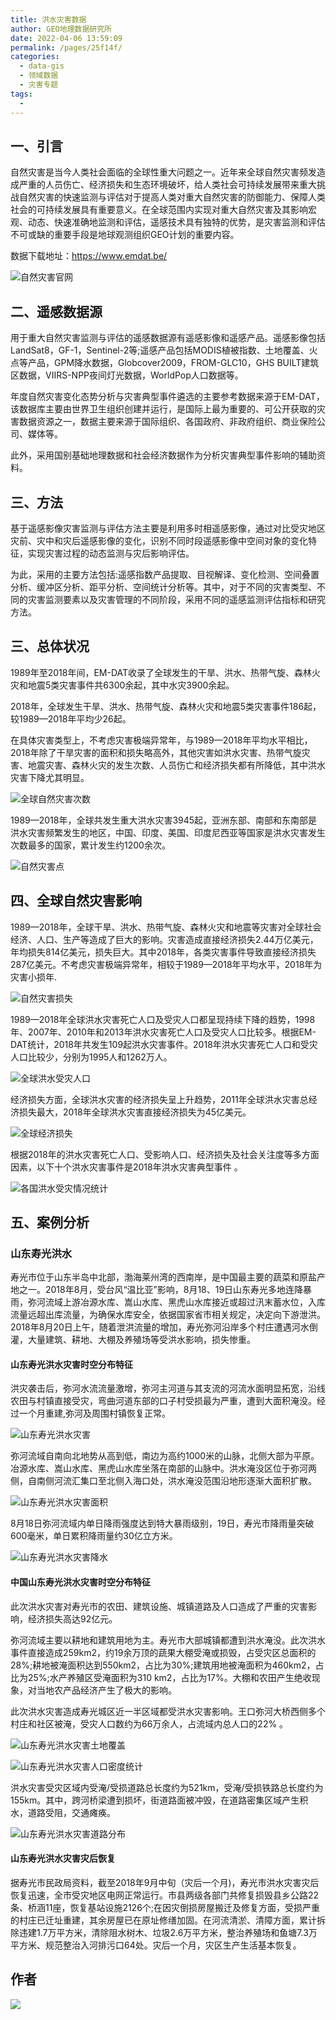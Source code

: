 ```yaml
---
title: 洪水灾害数据
author: GEO地理数据研究所
date: 2022-04-06 13:59:09
permalink: /pages/25f14f/
categories:
  - data-gis
  - 领域数据
  - 灾害专题
tags:
  - 
---
```

## **一、引言**

自然灾害是当今人类社会面临的全球性重大问题之一。近年来全球自然灾害频发造成严重的人员伤亡、经济损失和生态环境破坏，给人类社会可持续发展带来重大挑战自然灾害的快速监测与评估对于提高人类对重大自然灾害的防御能力、保障人类社会的可持续发展具有重要意义。在全球范围内实现对重大自然灾害及其影响宏观、动态、快速准确地监测和评估，遥感技术具有独特的优势，是灾害监测和评估不可或缺的重要手段是地球观测组织GEO计划的重要内容。

数据下载地址：https://www.emdat.be/

![自然灾害官网](http://pics.landcover100.com/pics///624d2e73657bf.png)



## **二、遥感数据源**



用于重大自然灾害监测与评估的遥感数据源有遥感影像和遥感产品。遥感影像包括LandSat8，GF-1，Sentinel-2等;遥感产品包括MODIS植被指数、土地覆盖、火点等产品，GPM降水数据，Globcover2009，FROM-GLC10，GHS BUILT建筑区数据，VIIRS-NPP夜间灯光数据，WorldPop人口数据等。

年度自然灾害变化态势分析与灾害典型事件遴选的主要参考数据来源于EM-DAT，该数据库主要由世界卫生组织创建并运行，是国际上最为重要的、可公开获取的灾害数据资源之一，数据主要来源于国际组织、各国政府、非政府组织、商业保险公司、媒体等。

此外，采用国别基础地理数据和社会经济数据作为分析灾害典型事件影响的辅助资料。

## **三、方法**

基于遥感影像灾害监测与评估方法主要是利用多时相遥感影像，通过对比受灾地区灾前、灾中和灾后遥感影像的变化，识别不同时段遥感影像中空间对象的变化特征，实现灾害过程的动态监测与灾后影响评估。

为此，采用的主要方法包括:遥感指数产品提取、目视解译、变化检测、空间叠置分析、缓冲区分析、距平分析、空间统计分析等。其中，对于不同的灾害类型、不同的灾害监测要素以及灾害管理的不同阶段，采用不同的遥感监测评估指标和研究方法。



## **三、总体状况**

1989年至2018年间，EM-DAT收录了全球发生的干旱、洪水、热带气旋、森林火灾和地震5类灾害事件共6300余起，其中水灾3900余起。

2018年，全球发生干旱、洪水、热带气旋、森林火灾和地震5类灾害事件186起，较1989—2018年平均少26起。

在具体灾害类型上，不考虑灾害极端异常年，与1989—2018年平均水平相比，2018年除了干旱灾害的面积和损失略高外，其他灾害如洪水灾害、热带气旋灾害、地震灾害、森林火灾的发生次数、人员伤亡和经济损失都有所降低，其中洪水灾害下降尤其明显。

![全球自然灾害次数](http://pics.landcover100.com/pics///624d2ea6abd3f.png)

1989—2018年，全球共发生重大洪水灾害3945起，亚洲东部、南部和东南部是洪水灾害频繁发生的地区，中国、印度、美国、印度尼西亚等国家是洪水灾害发生次数最多的国家，累计发生约1200余次。

![自然灾害点](http://pics.landcover100.com/pics///624d2ec21e3f0.png)

## **四、全球自然灾害影响**



1989—2018年，全球干旱、洪水、热带气旋、森林火灾和地震等灾害对全球社会经济、人口、生产等造成了巨大的影响。灾害造成直接经济损失2.44万亿美元，年均损失814亿美元，损失巨大。其中2018年，各类灾害事件导致直接经济损失287亿美元。不考虑灾害极端异常年，相较于1989—2018年平均水平，2018年为灾害小损年.

![自然灾害损失](http://pics.landcover100.com/pics///624d2edfd361f.png)

1989—2018年全球洪水灾害死亡人口及受灾人口都呈现持续下降的趋势，1998年、2007年、2010年和2013年洪水灾害死亡人口及受灾人口比较多。根据EM-DAT统计，2018年共发生109起洪水灾害事件。2018年洪水灾害死亡人口和受灾人口比较少，分别为1995人和1262万人。

![全球洪水受灾人口](http://pics.landcover100.com/pics///624d2efb98f10.png)

经济损失方面，全球洪水灾害的经济损失呈上升趋势，2011年全球洪水灾害总经济损失最大，2018年全球洪水灾害直接经济损失为45亿美元。

![全球经济损失](http://pics.landcover100.com/pics///624d2f24c691e.png)

根据2018年的洪水灾害死亡人口、受影响人口、经济损失及社会关注度等多方面因素，以下十个洪水灾害事件是2018年洪水灾害典型事件 。

![各国洪水受灾情况统计](http://pics.landcover100.com/pics///624d2f4e376fa.png)



## 五、案例分析

### **山东寿光洪水**

寿光市位于山东半岛中北部，渤海莱州湾的西南岸，是中国最主要的蔬菜和原盐产地之一。2018年8月，受台风“温比亚”影响，8月18、19日山东寿光多地连降暴雨，弥河流域上游冶源水库、嵩山水库、黑虎山水库接近或超过汛末蓄水位，入库流量远超出库流量，为确保水库安全，依据国家省市相关规定，决定向下游泄洪。2018年8月20日上午，随着泄洪流量的增加，寿光弥河沿岸多个村庄遭遇河水倒灌，大量建筑、耕地、大棚及养殖场等受洪水影响，损失惨重。

#### **山东寿光洪水灾害时空分布特征**

洪灾袭击后，弥河水流流量激增，弥河主河道与其支流的河流水面明显拓宽，沿线农田与村镇直接受灾，弯曲河道东部的口子村受损最为严重，遭到大面积淹没。经过一个月重建,弥河及周围村镇恢复正常。

![山东寿光洪水灾害](http://pics.landcover100.com/pics///624d2f78510f2.png)

弥河流域自南向北地势从高到低，南边为高约1000米的山脉，北侧大部为平原。冶源水库、嵩山水库、黑虎山水库坐落在南部的山脉中。洪水淹没区位于弥河两侧，自南侧河流汇集口至北侧入海口处，洪水淹没范围沿地形逐渐大面积扩散。

![山东寿光洪水灾害面积](http://pics.landcover100.com/pics///624d2fa966c71.png)

8月18日弥河流域内单日降雨强度达到特大暴雨级别，19日，寿光市降雨量突破600毫米，单日累积降雨量约30亿立方米。

![山东寿光洪水灾害降水](http://pics.landcover100.com/pics///624d2fd0ad5c7.png)

#### **中国山东寿光洪水灾害时空分布特征**

此次洪水灾害对寿光市的农田、建筑设施、城镇道路及人口造成了严重的灾害影响，经济损失高达92亿元。

弥河流域主要以耕地和建筑用地为主。寿光市大部城镇都遭到洪水淹没。此次洪水事件直接造成259km2，约19余万顶的蔬果大棚受淹或损毁，占受灾区总面积的28%;耕地被淹面积达到550km2，占比为30%;建筑用地被淹面积为460km2，占比为25%;水产养殖区受淹面积为310 km2，占比为17%。大棚和农田产生绝收现象，对当地农产品经济产生了极大的影响。

此次洪水灾害造成寿光城区近一半区域都受洪水灾害影响。王口弥河大桥西侧多个村庄和社区被淹，受灾人口数约为66万余人，占流域内总人口的22% 。

![山东寿光洪水灾害土地覆盖](http://pics.landcover100.com/pics///624d2ff079c4e.png)

![山东寿光洪水灾害人口密度统计](http://pics.landcover100.com/pics///624d300e108f4.png)

洪水灾害受灾区域内受淹/受损道路总长度约为521km，受淹/受损铁路总长度约为155km。其中，跨河桥梁遭到损坏，街道路面被冲毁，在道路密集区域产生积水，道路受阻，交通瘫痪。

![山东寿光洪水灾害道路分布](http://pics.landcover100.com/pics///624d308deec6f.png)

#### **山东寿光洪水灾害灾后恢复**

据寿光市民政局资料，截至2018年9月中旬（灾后一个月)，寿光市洪水灾害灾后恢复迅速，全市受灾地区电网正常运行。市县两级各部门共修复损毁县乡公路22条、桥涵11座，恢复基站设施2126个;在因灾倒损房屋搬迁及修复方面，受损严重的村庄已迁址重建，其余房屋已在原址修缮加固。在河流清淤、清障方面，累计拆除违建1.7万平方米，清除阻水树木、垃圾2.6万平方米，整治养殖场和鱼塘7.3万平方米、规范整治入河排污口64处。灾后一个月，灾区生产生活基本恢复。



## 作者

![](http://pics.landcover100.com/pics///624d240524b01.jpg)